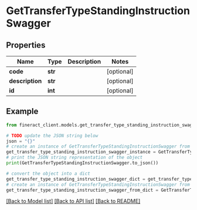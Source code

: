 # GetTransferTypeStandingInstructionSwagger


## Properties

Name | Type | Description | Notes
------------ | ------------- | ------------- | -------------
**code** | **str** |  | [optional] 
**description** | **str** |  | [optional] 
**id** | **int** |  | [optional] 

## Example

```python
from fineract_client.models.get_transfer_type_standing_instruction_swagger import GetTransferTypeStandingInstructionSwagger

# TODO update the JSON string below
json = "{}"
# create an instance of GetTransferTypeStandingInstructionSwagger from a JSON string
get_transfer_type_standing_instruction_swagger_instance = GetTransferTypeStandingInstructionSwagger.from_json(json)
# print the JSON string representation of the object
print(GetTransferTypeStandingInstructionSwagger.to_json())

# convert the object into a dict
get_transfer_type_standing_instruction_swagger_dict = get_transfer_type_standing_instruction_swagger_instance.to_dict()
# create an instance of GetTransferTypeStandingInstructionSwagger from a dict
get_transfer_type_standing_instruction_swagger_from_dict = GetTransferTypeStandingInstructionSwagger.from_dict(get_transfer_type_standing_instruction_swagger_dict)
```
[[Back to Model list]](../README.md#documentation-for-models) [[Back to API list]](../README.md#documentation-for-api-endpoints) [[Back to README]](../README.md)


